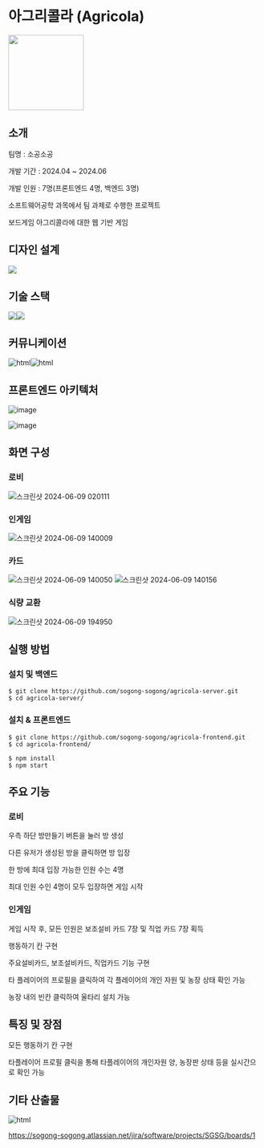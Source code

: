 # 아그리콜라 (Agricola)

<img src="https://github.com/dslov89/Agricola/assets/71018440/ad428ee1-36a8-47a8-9d1a-46aaff1bf165"  width=150 >

## 소개

팀명 : 소공소공

개발 기간 : 2024.04 ~ 2024.06

개발 인원 : 7명(프론트엔드 4명, 백엔드 3명)

소프트웨어공학 과목에서 팀 과제로 수행한 프로젝트

보드게임 아그리콜라에 대한 웹 기반 게임

## 디자인 설계

<img src="https://img.shields.io/badge/Figma-green?style=for-the-badge&logo=Figma&logoColor=white"/>

## 기술 스택

<img src="https://img.shields.io/badge/react-61DAFB?style=for-the-badge&logo=react&logoColor=white"><img src="https://img.shields.io/badge/css-1572B6?style=for-the-badge&logo=css3&logoColor=white">

## 커뮤니케이션

<img src="https://img.shields.io/badge/notion-000000?style=for-the-badge&logo=Notion&logoColor=white" alt="html"><img src="https://img.shields.io/badge/Jira-0052CC?style=for-the-badge&logo=JiraSoftware&logoColor=white" alt="html">

## 프론트엔드 아키텍처

![image](https://github.com/sogong-sogong/agricola-frontend/assets/55482976/548b53c3-4518-4a92-b929-9540043101ed)

![image](https://github.com/sogong-sogong/agricola-frontend/assets/55482976/37d3073c-ffa4-4276-afb6-f48e74285ad4)

## 화면 구성

### 로비

![스크린샷 2024-06-09 020111](https://github.com/sogong-sogong/agricola-frontend/assets/55482976/051c06e5-aa1e-4d2d-a38a-473e6b1e22dd)

### 인게임

![스크린샷 2024-06-09 140009](https://github.com/sogong-sogong/agricola-frontend/assets/55482976/e69fa44e-9fd4-4b54-82a2-d48225721a86)

### 카드

![스크린샷 2024-06-09 140050](https://github.com/sogong-sogong/agricola-frontend/assets/55482976/905e48c5-1f25-41bf-93bc-ae838485a07d)
![스크린샷 2024-06-09 140156](https://github.com/sogong-sogong/agricola-frontend/assets/55482976/f924db30-5f4d-40a1-83af-872894b38575)

### 식량 교환

![스크린샷 2024-06-09 194950](https://github.com/sogong-sogong/agricola-frontend/assets/55482976/9932d94c-2893-4ae8-83c3-6cfdf8781908)

## 실행 방법

### 설치 및 백엔드

```
$ git clone https://github.com/sogong-sogong/agricola-server.git
$ cd agricola-server/
```

### 설치 & 프론트엔드

```
$ git clone https://github.com/sogong-sogong/agricola-frontend.git
$ cd agricola-frontend/

$ npm install
$ npm start
```

## 주요 기능

### 로비

우측 하단 방만들기 버튼을 눌러 방 생성

다른 유저가 생성된 방을 클릭하면 방 입장

한 방에 최대 입장 가능한 인원 수는 4명

최대 인원 수인 4명이 모두 입장하면 게임 시작

### 인게임

게임 시작 후, 모든 인원은 보조설비 카드 7장 및 직업 카드 7장 획득

행동하기 칸 구현

주요설비카드, 보조설비카드, 직업카드 기능 구현

타 플레이어의 프로필을 클릭하여 각 플레이어의 개인 자원 및 농장 상태 확인 가능

농장 내의 빈칸 클릭하여 울타리 설치 가능

## 특징 및 장점
모든 행동하기 칸 구현

타플레이어 프로필 클릭을 통해 타플레이어의 개인자원 양, 농장판 상태 등을 실시간으로 확인 가능

## 기타 산출물

<img src="https://img.shields.io/badge/Jira-0052CC?style=for-the-badge&logo=JiraSoftware&logoColor=white" alt="html">

https://sogong-sogong.atlassian.net/jira/software/projects/SGSG/boards/1
